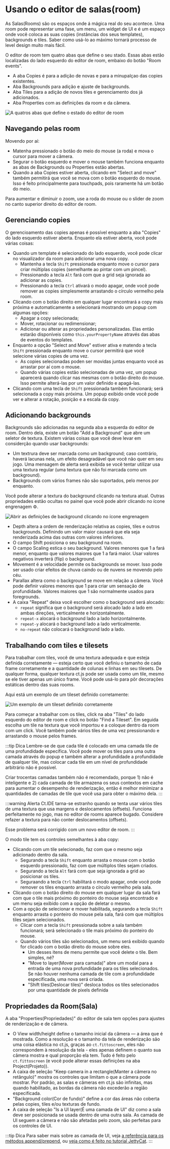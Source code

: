 # Usando o editor de salas(room)

As Salas(Rooms) são os espaços onde á mágica real do seu acontece. Uma room pode representar uma fase, um menu, um widget de UI e é um espaço onde você coloca as suas copies (instâncias dos seus templates), backgrounds e tiles. Saber como usá-lo ao máximo tornará processo de level design muito mais fácil.

O editor de room tem quatro abas que define o seu stado. Essas abas estão localizadas do lado esquerdo do editor de room, embaixo do botão "Room events".

* A aba Copies é para a adição de novas e para a minupalçao das copies existentes.
* Aba Backgrounds para adição e ajuste de backgrounds.
* Aba Tiles para a adição de novos tiles e gerenciamento dos já adicionados.
* Aba Properties com as definições da room e da câmera.

![A quatros abas que define o estado do editor de room](../images/roomEditor_fourTabs.png)

## Navegando pelas room

Movendo por aí:

* Matenha pressionado o botão do meio do mouse (a roda) e mova o cursor para mover a câmera.
* Segurar o botão esquerdo e mover o mouse também funciona enquanto as abas de Backgrounds ou Properties estão abertas.
* Quando a aba Copies estiver aberta, clicando em  "Select and move" também permitirá que você se mova com o botão esquerdo do mouse. Isso é feito principalmente para touchpads, pois raramente há um botão do meio.

Para aumentar e diminuir o zoom, use a roda do mouse ou o slider de zoom no canto superior direito do editor de room.

## Gerenciando copies

O gerencioamento das copies apenas é possível enquanto a aba "Copies" do lado esquerdo estiver aberta. Enquanto ela estiver aberta, você pode várias coisas:

* Quando um template é selecionado do lado esquerdo, você pode clicar no visualizador da room para adicionar uma nova copy.
  * Mantenha a tecla `Shift` pressionada enquanto move o cursor para criar múltiplas copies (semelhante ao pintar com um pincel).
  * Pressionando a tecla `Alt` fará com que a grid seja ignorada ao adicionar as copies.
  * Pressionando a tecla `Ctrl` ativará o modo apagar, onde você pode remover as copies simplesmente arrastando o círculo vermelho pela room.
* Clicando com o botão direito em qualquer lugar encontrará a copy mais próxima e automaticamente a selecionará mostrando um popup com algumas opções:
  * Apagar a copy selecionada;
  * Mover, rotacionar ou redimensionar;
  * Adicionar ou alterar as propriedades personalizadas. Elas então estarão disponíveis como `this.yourPropertyName` através das abas de eventos do templates.
* Enquanto a opção "Select and Move" estiver ativa e matendo a tecla `Shift` pressionada enquanto move o cursor permitirá que você selecione várias copies de uma vez.
  * As copies selecionadas poden ser movidas juntas enquanto você as arrastar por aí com o mouse.
  * Quando várias copies estão selecionadas de uma vez, um popup aparecerá quando clicar nas mesmas com o botão direito do mouse. Isso permite alterá-las por um valor definido e apagá-las.
* Clicando com uma tecla de `Shift` pressionada também funcionará; será selecionada a copy mais próxima. Um popup exibido onde você pode ver e alterar a rotação, posição e a escala da copy.

## Adicionando backgrounds

Backgrounds são adicionadas na segunda aba a esquerda do editor de room. Dentro dela, existe um botão "Add a Background" que abre um seletor de textura. Existem várias coisas que você deve levar em considerção quando usar backgrounds:

* Um textrura deve ser marcada como um background; caso contrário, haverá lacunas nela, um efeito desagradável que você não quer em seu jogo. Uma mensagem de alerta será exibida se você tentar utilizar usa uma textura regular (uma textura que não foi marcada como um background).
* Backgrounds com vários frames não são suportados, pelo menos por enquanto.

Você pode alterar a textura do background clicando  na textura atual. Outras propriedades estão ocultas no painel que você pode abrir clicando no ícone engrenagem ⚙.

![Abrir as definições de background clicando no ícone engrenagem](../images/roomEditor_backgroundSettings.png)

* Depth altera a ordem de renderização relativa as copies, tiles e outros backgrounds. Definindo um valor maior causará que ela seja renderizada acima das outras com valores inferiores.
* O campo Shift posiciona o seu background na room.
* O campo Scaling estica o seu background. Valores menores que 1 a fará menor, enquanto que valores maiores que 1 a fará maior. Usar valores negativos inverterá (flip) o background.
* Movement é a velocidade permite os backgrounds se mover. Isso pode ser usado criar efeitos de chuva caindo ou de nuvens se movendo pelo céu.
* Parallax altera como o background se move em relação a câmera. Você pode definir valores menores que 1 para criar um sensação de profundidade. Valores maiores que 1 são normalmente usados para foregrounds.
* A caixa "Repeat" deixa você escolher como o background será alocado:
  * `repeat` significa que o background será alocado lado a lado em ambas direções, verticalmente e horizontalmente.
  * `repeat-x` alocará o background lado a lado horizontalmente.
  * `repeat-y` alocará o background lado a lado verticalmente.
  * `no-repeat` não colocará o background lado a lado.

## Trabalhando com tiles e tilesets

Para trabalhar com tiles, você de uma textura adequada e que esteja definida corretamente — esteja certo que você definiu o tamanho de cada frame corretamente e a quantidade de colunas e linhas em seu tilesets. De qualquer forma, qualquer textura ct.js pode ser usada como um tile, mesmo se ele tiver apenas um único frame. Você pode usá-lo para pôr decorações estáticas dentro das suas rooms.

Aqui está um exemplo de um tileset definido corretamente:

![Um exemplo de um tileset definido corretamente](../images/roomEditor_tilesetSettings.png)

Para começar a trabalhar com os tiles, click na aba "Tiles" do lado esquerdo do editor de room e click no botão "Find a Tileset". Em seguida escolha um tile na textura que você importou e a coloque dentro da room com um click. Você também pode vários tiles de uma vez pressionando e arrastando o mouse pelos frames.

:::tip Dica
Lembre-se de que cada tile é colocado em uma camada tile de uma profundidade específica. Você pode mover os tiles para uma outra camada através do popup e também alterar a profundidade a profundidade de qualquer tile, mas colocar cada tile em um nível de profundidade arbitrário não é possivel.

Criar trocentas camadas também não é recomendado, porque 1) não é inteligente e 2) cada camada de tile armazena os seus contextos em cache para aumentar o desempenho de renderização, então é melhor minimizar a quantidades de camadas de tile que você usa para obter o máximo dela.
:::

:::warning Alerta
Ct.IDE tarna-se estranho quando se tenta usar vários tiles de uma textura que usa margens e deslocamentos (offsets). Funciona perfeitamente no jogo, mas no editor de rooms aparece bugado. Considere refazer a textura para não conter deslocamentos (offsets).

Esse problema será corrigido com um novo editor de room.
:::

O modo tile tem os controles semelhantes à aba copy:

* Clicando com um tile selecionado, faz com que o mesmo seja adicionado dentro da sala.
  * Segurando a tecla `Shift` enquanto arrasta o mouse com o botão esquerdo pressionado, faz com que múltiplos tiles sejam criados.
  * Segurando a tecla `Alt` fará com que seja ignorada a grid ao posicionar os tiles.
  * Seguraando a tecla `Ctrl` habilitará o modo apagar, onde você pode remover os tiles enquanto arrasta o círculo vermelho pela sala.
* Clicando com o botão direito do mouse em qualquer lugar da sala fará com que o tile mais próximo do ponteiro do mouse seja encontrado e um menu seja exibido com a opção de deletar o mesmo.
* Com a opção de selecionar e mover habilitada, segurando a tecla `Shift` enquanto arrasta o ponteiro do mouse pela sala, fará com que múltiplos tiles sejam selecionados.
  * Clicar com a tecla `Shift` pressionada sobre a sala também funcionará; será selecionado o tile mais próximo do ponteiro do mouse.
  * Quando vários tiles são selecionados, um menu será exibido quando for clicado com o botão direito do mouse sobre eles.
    * Um desses itens de menu permite que você delete o tile. Bem simples, né?
    * "Move to layer(Mover para camada)" abre um modal para a entrada de uma nova profundidade para os tiles selecionados. Se não houver nenhuma camada de tile com a profundidade especificada, uma nova será criada.
    * "Shift tiles(Deslocar tiles)" desloca todos os tiles selecionados por uma quantidade de pixels definida

## Propriedades da Room(Sala)

A aba "Properties(Propriedades)" do editor de sala tem opções para ajustes de renderização e de câmera.

* O View width/height define o tamanho inicial da câmera — a área que é mostrada. Como a resolução e o tamanho da tela de renderização são uma coisa elástica no ct.js, graças ao `ct.fittoscreen`, eles não correspondem à resolução da tela - eles apenas definem o quanto sua câmera mostra e qual proporção ela tem. Tudo é feito pelo `ct.fittoscreen` (e você pode alterar essas definições na aba Project(Projeto)).
* A caixa de seleção "Keep camera in a rectangle(Manter a câmera no retângulo)" mostra os controles que limitam o que a câmera pode mostrar. Por padrão, as salas e câmeras em ct.js são infinitas, mas quando habilitado, as bordas da câmera não excederão a região especificada.
* "Background color(Cor de fundo)" define a cor das áreas não coberta pelas copies, tiles e/ou texturas de fundo.
* A caixa de seleção "Is a UI layer(É uma camada de UI" diz como a sala deve ser posicionada se usada dentro de uma outra sala. As camada de UI seguem a câmera e não são afetadas pelo zoom, são perfeitas para os controles de UI.

:::tip Dica
Para saber mais sobre as camada de UI, veja [a referência para os métodos append/prepend](ct.rooms.html#ct-rooms-append-nameoftheroom-ext-and-ct-rooms-prepend-nameoftheroom-ext), ou [veja como é feito no tutorial JettyCat](tut-making-jettycat.html#creating-menus).
:::